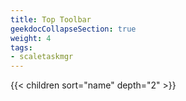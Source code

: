 ```yaml
---
title: Top Toolbar
geekdocCollapseSection: true
weight: 4
tags:
- scaletaskmgr
---
```



{{< children sort="name" depth="2" >}} 